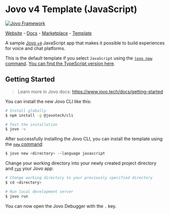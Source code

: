 # Jovo v4 Template (JavaScript)

[![Jovo Framework](https://www.jovo.tech/img/github-header.png)](https://www.jovo.tech)

<p>
<a href="https://www.jovo.tech" target="_blank">Website</a> -  <a href="https://www.jovo.tech/docs" target="_blank">Docs</a> - <a href="https://www.jovo.tech/marketplace" target="_blank">Marketplace</a> - <a href="https://github.com/jovotech/jovo-v4-template" target="_blank">Template</a>   
</p>

A sample [Jovo `v4`](https://www.jovo.tech) JavaScript app that makes it possible to build experiences for voice and chat platforms.

This is the default template if you select `JavaScript` using the [`jovo new` command](https://www.jovo.tech/docs/new-command). [You can find the TypeScript version here](https://github.com/jovotech/jovo-v4-template).

## Getting Started

> Learn more in Jovo docs: https://www.jovo.tech/docs/getting-started

You can install the new Jovo CLI like this:

```sh
# Install globally
$ npm install -g @jovotech/cli

# Test the installation
$ jovo -v
```

After successfully installing the Jovo CLI, you can install the template using the [`new` command](https://www.jovo.tech/docs/new-command):

```sh
$ jovo new <directory> --language javascript
```

Change your working directory into your newly created project directory and [`run`](https://www.jovo.tech/docs/run-command) your Jovo app:

```sh
# Change working directory to your previously specified directory
$ cd <directory>

# Run local development server
$ jovo run
```

You can now open the Jovo Debugger with the `.` key.

